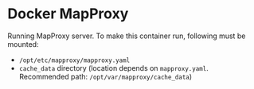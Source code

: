 # Docker MapProxy

Running MapProxy server. To make this container run, following must be mounted:

- `/opt/etc/mapproxy/mapproxy.yaml`
- `cache_data` directory (location depends on `mapproxy.yaml`. Recommended path: `/opt/var/mapproxy/cache_data`)
